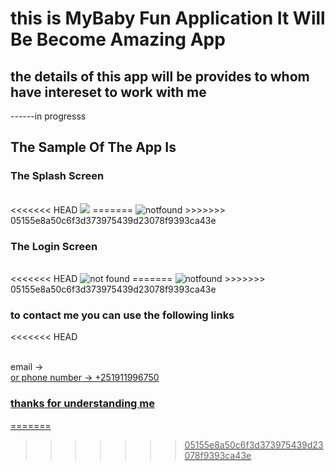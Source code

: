 # this is MyBaby Fun Application It Will Be Become Amazing App

## the details of this app will be provides to whom have intereset to work with me

------in progresss

## The Sample Of The App Is

### The Splash Screen

 <br/>
<<<<<<< HEAD
  <img src="assets/Prototypes/loginScreen.png alt="not found" />
=======
  <img src="assets/Prototypes/loginScreen.png" alt="notfound" />
>>>>>>> 05155e8a50c6f3d373975439d23078f9393ca43e
 <br/>

### The Login Screen

<br/>
<<<<<<< HEAD
<img src ="assets/Prototypes/loginScreen.png"  alt="not found"/>
=======
<img src ="assets/Prototypes/loginScreen.png"  alt="notfound"/>
>>>>>>> 05155e8a50c6f3d373975439d23078f9393ca43e

<br/>

### to contact me you can use the following links
<<<<<<< HEAD

<br/>
email -> <a href="mailto:awolabdulbaasit143@gmail.com">
<br/>
or phone number -> +251911996750

### thanks for understanding me
=======
>>>>>>> 05155e8a50c6f3d373975439d23078f9393ca43e
